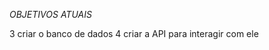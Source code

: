 *OBJETIVOS ATUAIS*
<!-- 1 criar uma tela para cada funcionalidade, tanto mobile, quanto desktop -->
<!-- 2 associar as telas com as funcionalidades, transferir e ler codigo de barras -->
3 criar o banco de dados
4 criar a API para interagir com ele 